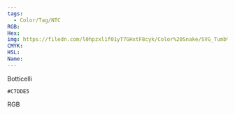 ```yaml
---
tags:
  - Color/Tag/NTC
RGB:
Hex:
img: https://filedn.com/l0hpzxl1f01yT7GHxtF8cyk/Color%20Snake/SVG_Tumb%20Mass%20No%20Name/C7DDE5.svg
CMYK:
HSL:
Name:
---
```

Botticelli
```palette
#C7DDE5
```
RGB
